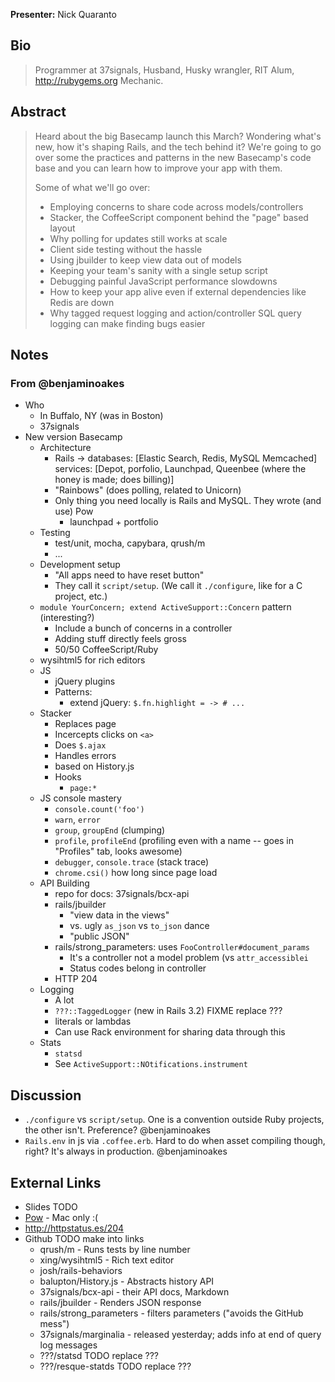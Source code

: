 **Presenter:** Nick Quaranto

## Bio

> Programmer at 37signals, Husband, Husky wrangler, RIT Alum, http://rubygems.org Mechanic.

## Abstract

> Heard about the big Basecamp launch this March? Wondering what's new, how it's shaping Rails, and the tech behind it? We're going to go over some the practices and patterns in the new Basecamp's code base and you can learn how to improve your app with them.
>
> Some of what we'll go over:
>
> * Employing concerns to share code across models/controllers
> * Stacker, the CoffeeScript component behind the "page" based layout
> * Why polling for updates still works at scale
> * Client side testing without the hassle
> * Using jbuilder to keep view data out of models
> * Keeping your team's sanity with a single setup script
> * Debugging painful JavaScript performance slowdowns
> * How to keep your app alive even if external dependencies like Redis are down
> * Why tagged request logging and action/controller SQL query logging can make finding bugs easier

## Notes

### From @benjaminoakes

* Who
    * In Buffalo, NY (was in Boston)
    * 37signals
* New version Basecamp
    * Architecture
        * Rails -> databases: [Elastic Search, Redis, MySQL Memcached] services: [Depot, porfolio, Launchpad, Queenbee (where the honey is made; does billing)]
        * "Rainbows" (does polling, related to Unicorn)
        * Only thing you need locally is Rails and MySQL.  They wrote (and use) Pow
            * launchpad + portfolio
    * Testing
        * test/unit, mocha, capybara, qrush/m
        * ...
    * Development setup
        * "All apps need to have reset button"
        * They call it `script/setup`.  (We call it `./configure`, like for a C project, etc.)
    * `module YourConcern; extend ActiveSupport::Concern` pattern (interesting?)
        * Include a bunch of concerns in a controller
        * Adding stuff directly feels gross
        * 50/50 CoffeeScript/Ruby
    * wysihtml5 for rich editors
    * JS
        * jQuery plugins
        * Patterns:
            * extend jQuery: `$.fn.highlight = -> # ...`
    * Stacker
        * Replaces page
        * Incercepts clicks on `<a>`
        * Does `$.ajax`
        * Handles errors
        * based on History.js
        * Hooks
            * `page:*`
    * JS console mastery
        * `console.count('foo')`
        * `warn`, `error`
        * `group`, `groupEnd` (clumping)
        * `profile`, `profileEnd` (profiling even with a name -- goes in "Profiles" tab, looks awesome)
        * `debugger`, `console.trace` (stack trace)
        * `chrome.csi()` how long since page load
    * API Building
        * repo for docs: 37signals/bcx-api
        * rails/jbuilder
            * "view data in the views"
            * vs. ugly `as_json` vs `to_json` dance
            * "public JSON"
        * rails/strong\_parameters: uses `FooController#document_params`
            * It's a controller not a model problem (vs `attr_accessiblei`
            * Status codes belong in controller
        * HTTP 204
    * Logging
        * A lot
        * `???::TaggedLogger` (new in Rails 3.2) FIXME replace ???
        * literals or lambdas
        * Can use Rack environment for sharing data through this
    * Stats
        * `statsd`
        * See `ActiveSupport::NOtifications.instrument`

## Discussion

* `./configure` vs `script/setup`.  One is a convention outside Ruby projects, the other isn't.  Preference? @benjaminoakes
* `Rails.env` in js via `.coffee.erb`.  Hard to do when asset compiling though, right?  It's always in production.  @benjaminoakes

## External Links

* Slides TODO
* [Pow](http://pow.cx/) - Mac only :(
* http://httpstatus.es/204
* Github TODO make into links
    * qrush/m - Runs tests by line number
    * xing/wysihtml5 - Rich text editor
    * josh/rails-behaviors
    * balupton/History.js - Abstracts history API
    * 37signals/bcx-api - their API docs, Markdown
    * rails/jbuilder - Renders JSON response
    * rails/strong\_parameters - filters parameters ("avoids the GitHub mess")
    * 37signals/marginalia - released yesterday; adds info at end of query log messages
    * ???/statsd TODO replace ???
    * ???/resque-statds TODO replace ???
